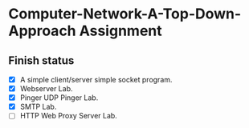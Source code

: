 # Computer-Network-A-Top-Down-Approach Assignment

## Finish status

- [x] A simple client/server simple socket program.
- [x] Webserver Lab.
- [x] Pinger UDP Pinger Lab.
- [x] SMTP Lab. 
- [ ] HTTP Web Proxy Server Lab.